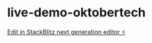# live-demo-oktobertech

[Edit in StackBlitz next generation editor ⚡️](https://stackblitz.com/~/github.com/YuniorGlez/live-demo-oktobertech)